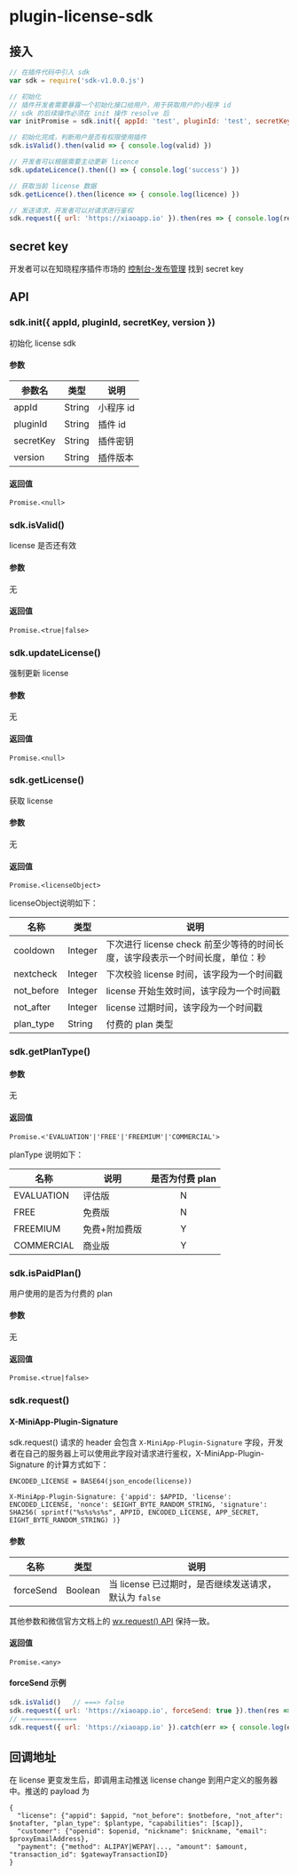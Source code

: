 # plugin-license-sdk

## 接入
```js
// 在插件代码中引入 sdk
var sdk = require('sdk-v1.0.0.js')

// 初始化
// 插件开发者需要暴露一个初始化接口给用户，用于获取用户的小程序 id
// sdk 的后续操作必须在 init 操作 resolve 后
var initPromise = sdk.init({ appId: 'test', pluginId: 'test', secretKey: 'test', version: '1.2.1' })

// 初始化完成，判断用户是否有权限使用插件
sdk.isValid().then(valid => { console.log(valid) })

// 开发者可以根据需要主动更新 licence
sdk.updateLicence().then(() => { console.log('success') })

// 获取当前 license 数据
sdk.getLicence().then(licence => { console.log(licence) })

// 发送请求，开发者可以对请求进行鉴权
sdk.request({ url: 'https://xiaoapp.io' }).then(res => { console.log(res) }).catch(err => { console.log(err) })
```

## secret key
开发者可以在知晓程序插件市场的 [控制台-发布管理](https://minapp.com/plugin/console/#/management/publish-plugin/) 找到 secret key
## API

### sdk.init({ appId, pluginId, secretKey, version })
初始化 license sdk

#### 参数

|参数名|类型|说明|
|------|----|----|
| appId | String| 小程序 id |
| pluginId | String | 插件 id |
| secretKey | String | 插件密钥 |
| version | String | 插件版本 |

#### 返回值
`Promise.<null>`

### sdk.isValid()
license 是否还有效

#### 参数

无

#### 返回值
`Promise.<true|false>`

### sdk.updateLicense()
强制更新 license

#### 参数

无

#### 返回值
`Promise.<null>`

### sdk.getLicense()
获取 license

#### 参数

无

#### 返回值
`Promise.<licenseObject>`

licenseObject说明如下：

|名称        | 类型 |说明|
|-----------|---- | --- |
|cooldown|   Integer | 下次进行 license check 前至少等待的时间长度，该字段表示一个时间长度，单位：秒 |
|nextcheck  |Integer| 下次校验 license 时间，该字段为一个时间戳 |
|not_before |Integer| license 开始生效时间，该字段为一个时间戳 |
|not_after   |Integer| license 过期时间，该字段为一个时间戳 |
|plan_type   |String|付费的 plan 类型|


### sdk.getPlanType()

#### 参数

无

#### 返回值
`Promise.<'EVALUATION'|'FREE'|'FREEMIUM'|'COMMERCIAL'>`

planType 说明如下：

|名称       |说明 | 是否为付费 plan |
|-----------|----| :---: |
|EVALUATION|评估版| N |
|FREE      |免费版| N |
|FREEMIUM | 免费+附加费版 | Y |
|COMMERCIAL|商业版| Y |


### sdk.isPaidPlan()
用户使用的是否为付费的 plan

#### 参数

无

#### 返回值
`Promise.<true|false>`

### sdk.request()

#### X-MiniApp-Plugin-Signature
sdk.request() 请求的 header 会包含 `X-MiniApp-Plugin-Signature` 字段，开发
者在自己的服务器上可以使用此字段对请求进行鉴权，X-MiniApp-Plugin-Signature 的计算方式如下：

```
ENCODED_LICENSE = BASE64(json_encode(license))

X-MiniApp-Plugin-Signature: {'appid': $APPID, 'license': ENCODED_LICENSE, 'nonce': $EIGHT_BYTE_RANDOM_STRING, 'signature': SHA256( sprintf("%s%s%s%s", APPID, ENCODED_LICENSE, APP_SECRET, EIGHT_BYTE_RANDOM_STRING) )}
```


#### 参数

| 名称 | 类型 | 说明 |
|------|-----|------|
|forceSend|Boolean | 当 license 已过期时，是否继续发送请求，默认为 `false` |

其他参数和微信官方文档上的 [wx.request() API](https://developers.weixin.qq.com/miniprogram/dev/api/network-request.html) 保持一致。

#### 返回值
`Promise.<any>`

#### forceSend 示例
```js
sdk.isValid()   // ===> false
sdk.request({ url: 'https://xiaoapp.io', forceSend: true }).then(res => { console.log(res) }) // request send success
// ==============
sdk.request({ url: 'https://xiaoapp.io' }).catch(err => { console.log(err.message) }) // throw error 'license 已过期'
```

## 回调地址

在 license 更变发生后，即调用主动推送 license change 到用户定义的服务器中。推送的 payload 为

```
{
  "license": {"appid": $appid, "not_before": $notbefore, "not_after": $notafter, "plan_type": $plantype, "capabilities": [$cap]},
  "customer": {"openid": $openid, "nickname": $nickname, "email": $proxyEmailAddress},
  "payment": {"method": ALIPAY|WEPAY|..., "amount": $amount, "transaction_id": $gatewayTransactionID}
}
```